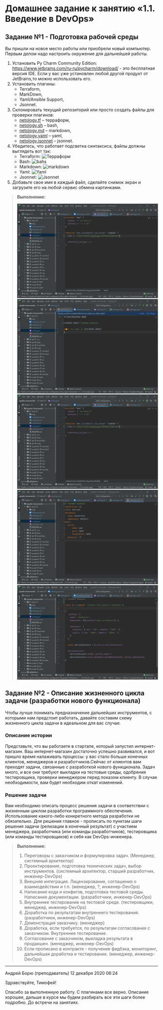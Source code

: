 # Домашнее задание к занятию «1.1. Введение в DevOps»

## Задание №1 - Подготовка рабочей среды

Вы пришли на новое место работы или приобрели новый компьютер.
Первым делом надо настроить окружение для дальнейшей работы. 

1. Установить Py Charm Community Edition: https://www.jetbrains.com/ru-ru/pycharm/download/ - это бесплатная версия IDE. 
Если у вас уже установлен любой другой продукт от JetBrains,то можно использовать его. 
1. Установить плагины:
    - Terraform,
    - MarkDown,
    - Yaml/Ansible Support,
    - Jsonnet.
1. Склонировать текущий репозиторий или просто создать файлы для проверки плагинов:
    - [netology.tf](netology.tf) – терраформ,
    - [netology.sh](netology.sh) – bash,
    - [netology.md](netology.md) – markdown, 
    - [netology.yaml](netology.yaml) – yaml,
    - [netology.jsonnet](netology.jsonnet) – jsonnet.
1. Убедитесь, что работает подсветка синтаксиса, файлы должны выглядеть вот так:
    - Terraform: ![Терраформ](img/terraform.png)
    - Bash: ![bahs](img/bash.png)
    - Markdown: ![markdown](img/markdown.png)
    - Yaml: ![Yaml](img/yaml.png)
    - Jsonnet: ![Jsonnet](img/jsonnet.png)
1. Добавьте свое имя в каждый файл, сделайте снимок экран и загрузите его на любой сервис обмена картинками.

> **Выполнение:**
>
> ![Terraform](Terraform.png)    
> ![bash](bash.png)    
> ![Markdown](Markdown.png)    
> ![Yaml](Yaml.png)    
> ![Jsonnet](Jsonnet.png)    


## Задание №2 - Описание жизненного цикла задачи (разработки нового функционала)

Чтобы лучше понимать предназначение дальнейших инструментов, с которыми нам предстоит работать, давайте 
составим схему жизненного цикла задачи в идеальном для вас случае.

### Описание истории

Представьте, что вы работаете в стартапе, который запустил интернет-магазин. Ваш интернет-магазин достаточно успешно развивался, и вот пришло время налаживать процессы: у вас стало больше конечных клиентов, менеджеров и разработчиков.Сейчас от клиентов вам приходят задачи, связанные с разработкой нового функционала. Задач много, и все они требуют выкладки на тестовые среды, одобрения тестировщика, проверки менеджером перед показом клиенту. В случае необходимости, вам будет необходим откат изменений. 

### Решение задачи

Вам необходимо описать процесс решения задачи в соответствии с жизненным циклом разработки программного обеспечения. Использование какого-либо конкретного метода разработки не обязательно. Для решения главное - прописать по пунктам шаги решения задачи (релизации в конечный результат) с участием менеджера, разработчика (или команды разработчиков), тестировщика (или команды тестировщиков) и себя как DevOps-инженера. 

> **Выполнение:**
> 1. Переговоры с заказчиком и формулировка задач. (Менеджер, системный архитектор)
> 2. Проектирование, подготовка технических задач, выбор инструментов. (системный архитектор, старший разработчик, инженер-DevOps)
> 3. Внешняя интеграция. Лицензирование, соглашения о взаимодействии и т.п. (менеджер, ?, инженер-DevOps)
> 4. Написание кода и конфигов, подготовка тестовой среды. Написание документации. (разработчики, инженер-DevOps)
> 5. Внутреннее тестирование на тестовой среде. (тестировщики, менеджер, инженер-DevOps)
> 6. Доработка по результатам внутреннего тестирования. (разработчики, инженер-DevOps)
> 7. Демонстрация заказчику. (менеджер)
> 8. Доработка, если требуется, по результатам согласования с заказчиком. Внутреннее тестирование.
> 9. Согласование с заказчиком, выкладка результата в продакшен. (менеджер, инженер-DevOps)
> 10. Если прописано в контракте - получение фидбэка, мониторинг, дальнейшая доработка и тестирование. (менеджер, инженер-DevOps)

---

Андрей Борю (преподаватель)
12 декабря 2020 06:24

Здравствуйте, Тимофей!

Спасибо за выполненную работу.
С плагинами все верно. Описание хорошее, дальше в курсе мы будем разбирать все эти шаги более подробно.
До встречи на занятиях.
